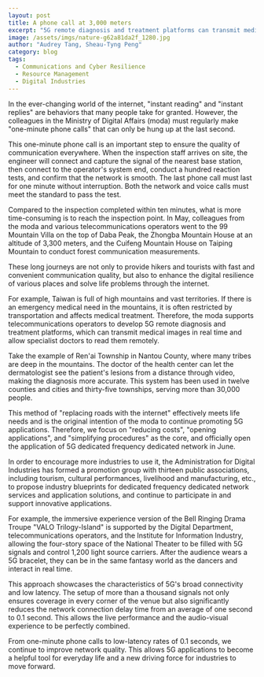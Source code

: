```yaml
---
layout: post
title: A phone call at 3,000 meters
excerpt: "5G remote diagnosis and treatment platforms can transmit medical images in real time."
image: /assets/imgs/nature-g62a81da2f_1280.jpg 
author: "Audrey Tang, Sheau-Tyng Peng"
category: blog
tags:
  - Communications and Cyber Resilience
  - Resource Management
  - Digital Industries
---
```


In the ever-changing world of the internet, "instant reading" and "instant replies" are behaviors that many people take for granted. However, the colleagues in the Ministry of Digital Affairs (moda) must regularly make "one-minute phone calls" that can only be hung up at the last second.

This one-minute phone call is an important step to ensure the quality of communication everywhere. When the inspection staff arrives on site, the engineer will connect and capture the signal of the nearest base station, then connect to the operator's system end, conduct a hundred reaction tests, and confirm that the network is smooth. The last phone call must last for one minute without interruption. Both the network and voice calls must meet the standard to pass the test.

Compared to the inspection completed within ten minutes, what is more time-consuming is to reach the inspection point. In May, colleagues from the moda and various telecommunications operators went to the 99 Mountain Villa on the top of Daba Peak, the Zhongba Mountain House at an altitude of 3,300 meters, and the Cuifeng Mountain House on Taiping Mountain to conduct forest communication measurements.

These long journeys are not only to provide hikers and tourists with fast and convenient communication quality, but also to enhance the digital resilience of various places and solve life problems through the internet.

For example, Taiwan is full of high mountains and vast territories. If there is an emergency medical need in the mountains, it is often restricted by transportation and affects medical treatment. Therefore, the moda supports telecommunications operators to develop 5G remote diagnosis and treatment platforms, which can transmit medical images in real time and allow specialist doctors to read them remotely.

Take the example of Ren'ai Township in Nantou County, where many tribes are deep in the mountains. The doctor of the health center can let the dermatologist see the patient's lesions from a distance through video, making the diagnosis more accurate. This system has been used in twelve counties and cities and thirty-five townships, serving more than 30,000 people.

This method of "replacing roads with the internet" effectively meets life needs and is the original intention of the moda to continue promoting 5G applications. Therefore, we focus on "reducing costs", "opening applications", and "simplifying procedures" as the core, and officially open the application of 5G dedicated frequency dedicated network in June.

In order to encourage more industries to use it, the Administration for Digital Industries has formed a promotion group with thirteen public associations, including tourism, cultural performances, livelihood and manufacturing, etc., to propose industry blueprints for dedicated frequency dedicated network services and application solutions, and continue to participate in and support innovative applications.

For example, the immersive experience version of the Bell Ringing Drama Troupe "VALO Trilogy-Island" is supported by the Digital Department, telecommunications operators, and the Institute for Information Industry, allowing the four-story space of the National Theater to be filled with 5G signals and control 1,200 light source carriers. After the audience wears a 5G bracelet, they can be in the same fantasy world as the dancers and interact in real time.

This approach showcases the characteristics of 5G's broad connectivity and low latency. The setup of more than a thousand signals not only ensures coverage in every corner of the venue but also significantly reduces the network connection delay time from an average of one second to 0.1 second. This allows the live performance and the audio-visual experience to be perfectly combined.

From one-minute phone calls to low-latency rates of 0.1 seconds, we continue to improve network quality. This allows 5G applications to become a helpful tool for everyday life and a new driving force for industries to move forward.

